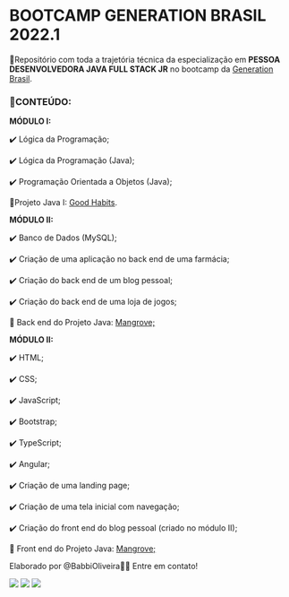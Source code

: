 # BOOTCAMP GENERATION BRASIL 2022.1

📁Repositório com toda a trajetória técnica da especialização em 
<b>PESSOA DESENVOLVEDORA JAVA FULL STACK JR</b> no bootcamp da <a href="https://brazil.generation.org/"> Generation Brasil</a>.

### 📝CONTEÚDO:

<b>MÓDULO I:</b>

✔️ Lógica da Programação;

✔️ Lógica da Programação (Java);

✔️ Programação Orientada a Objetos (Java);

🐇Projeto Java I: <a href ="https://github.com/oliveirababbi/good_habits"> Good Habits</a>.

<b>MÓDULO II:</b>

✔️ Banco de Dados (MySQL);

✔️ Criação de uma aplicação no back end de uma farmácia;

✔️ Criação do back end de um blog pessoal;

✔️ Criação do back end de uma loja de jogos;

🦀 Back end do Projeto Java: <a href ="https://github.com/oliveirababbi/mangrove_project"> Mangrove;</a>

<b>MÓDULO II:</b>

✔️ HTML;

✔️ CSS;

✔️ JavaScript;

✔️ Bootstrap;

✔️ TypeScript;

✔️ Angular;

✔️ Criação de uma landing page;

✔️ Criação de uma tela inicial com navegação; 

✔️ Criação do front end do blog pessoal (criado no módulo II);

🦀 Front end do Projeto Java: <a href ="https://github.com/oliveirababbi/mangrove_project"> Mangrove;</a>



Elaborado por @BabbiOliveira🏳️‍🌈 
Entre em contato!
<div align="left">
  <a href="https://instagram.com/oliveirababbi" target="_blank"><img src="https://img.shields.io/badge/-Instagram-%23E4405F?style=for-the-badge&logo=instagram&logoColor=white" target="_blank"></a>
  <a href = "mailto:oliveirababbi@gmail.com"><img src="https://img.shields.io/badge/Gmail-D14836?style=for-the-badge&logo=gmail&logoColor=white" target="_blank"></a>
  <a href="https://www.linkedin.com/in/babboliveira" target="_blank"><img src="https://img.shields.io/badge/-LinkedIn-%230077B5?style=for-the-badge&logo=linkedin&logoColor=white" target="_blank"></a> 
</div>
